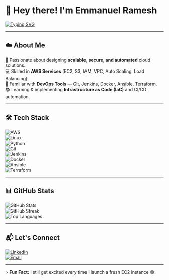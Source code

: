 # 👋 Hey there! I'm Emmanuel Ramesh  

[![Typing SVG](https://readme-typing-svg.herokuapp.com?font=Fira+Code&weight=500&size=24&pause=1000&color=3CB371&width=600&lines=Aspiring+AWS+Solution+Architect;Entry-Level+DevOps+Engineer;Cloud+%7C+Automation+%7C+Infrastructure+as+Code)](https://git.io/typing-svg)  

---

## ☁️ About Me  
🚀 Passionate about designing **scalable, secure, and automated** cloud solutions.  
💻 Skilled in **AWS Services** (EC2, S3, IAM, VPC, Auto Scaling, Load Balancing).  
🔧 Familiar with **DevOps Tools** — Git, Jenkins, Docker, Ansible, Terraform.  
📚 Learning & implementing **Infrastructure as Code (IaC)** and CI/CD automation.  

---

## 🛠 Tech Stack  
![AWS](https://img.shields.io/badge/AWS-232F3E?style=for-the-badge&logo=amazon-aws&logoColor=white)  
![Linux](https://img.shields.io/badge/Linux-FCC624?style=for-the-badge&logo=linux&logoColor=black)  
![Python](https://img.shields.io/badge/Python-3776AB?style=for-the-badge&logo=python&logoColor=white)  
![Git](https://img.shields.io/badge/Git-F05032?style=for-the-badge&logo=git&logoColor=white)  
![Jenkins](https://img.shields.io/badge/Jenkins-D24939?style=for-the-badge&logo=jenkins&logoColor=white)  
![Docker](https://img.shields.io/badge/Docker-2496ED?style=for-the-badge&logo=docker&logoColor=white)  
![Ansible](https://img.shields.io/badge/Ansible-EE0000?style=for-the-badge&logo=ansible&logoColor=white)  
![Terraform](https://img.shields.io/badge/Terraform-844FBA?style=for-the-badge&logo=terraform&logoColor=white)  

---

## 📊 GitHub Stats  
![GitHub Stats](https://github-readme-stats.vercel.app/api?username=EmmanuelRamesh&show_icons=true&theme=tokyonight)  
![GitHub Streak](https://github-readme-streak-stats.herokuapp.com/?user=EmmanuelRamesh&theme=tokyonight)  
![Top Languages](https://github-readme-stats.vercel.app/api/top-langs/?username=EmmanuelRamesh&layout=compact&theme=tokyonight)  

---

## 📬 Let's Connect  
[![LinkedIn](https://img.shields.io/badge/LinkedIn-0A66C2?style=for-the-badge&logo=linkedin&logoColor=white)](www.linkedin.com/in/emmanuel-ramesh)  
[![Email](https://img.shields.io/badge/Email-D14836?style=for-the-badge&logo=gmail&logoColor=white)](mailto:your-emmanuelse2003@gmail.com)  

---

⚡ **Fun Fact:** I still get excited every time I launch a fresh EC2 instance 😄.  

